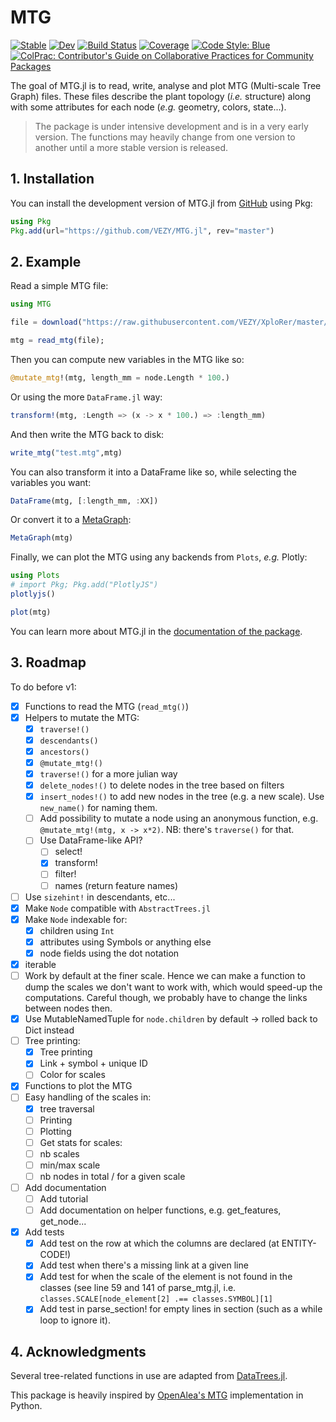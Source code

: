 # MTG

[![Stable](https://img.shields.io/badge/docs-stable-blue.svg)](https://VEZY.github.io/MTG.jl/stable)
[![Dev](https://img.shields.io/badge/docs-dev-blue.svg)](https://VEZY.github.io/MTG.jl/dev)
[![Build Status](https://github.com/VEZY/MTG.jl/workflows/CI/badge.svg)](https://github.com/VEZY/MTG.jl/actions)
[![Coverage](https://codecov.io/gh/VEZY/MTG.jl/branch/master/graph/badge.svg)](https://codecov.io/gh/VEZY/MTG.jl)
[![Code Style: Blue](https://img.shields.io/badge/code%20style-blue-4495d1.svg)](https://github.com/invenia/BlueStyle)
[![ColPrac: Contributor's Guide on Collaborative Practices for Community Packages](https://img.shields.io/badge/ColPrac-Contributor's%20Guide-blueviolet)](https://github.com/SciML/ColPrac)


The goal of MTG.jl is to read, write, analyse and plot MTG (Multi-scale Tree Graph) files. These files describe the plant topology (*i.e.* structure) along with some attributes for each node (*e.g.* geometry, colors, state...).

> The package is under intensive development and is in a very early version. The functions may heavily change from one version to another until a more stable version is released.

## 1. Installation

You can install the development version of MTG.jl from [GitHub](https://github.com/) using Pkg:

```julia
using Pkg
Pkg.add(url="https://github.com/VEZY/MTG.jl", rev="master")
```

## 2. Example

Read a simple MTG file:

```julia
using MTG

file = download("https://raw.githubusercontent.com/VEZY/XploRer/master/inst/extdata/simple_plant.mtg");

mtg = read_mtg(file);
```

Then you can compute new variables in the MTG like so:

```julia
@mutate_mtg!(mtg, length_mm = node.Length * 100.)
```

Or using the more `DataFrame.jl` way:

```julia
transform!(mtg, :Length => (x -> x * 100.) => :length_mm)
```

And then write the MTG back to disk:

```julia
write_mtg("test.mtg",mtg)
```

You can also transform it into a DataFrame like so, while selecting the variables you want:

```julia
DataFrame(mtg, [:length_mm, :XX])
```

Or convert it to a [MetaGraph](https://juliagraphs.org/MetaGraphsNext.jl/dev/):

```julia
MetaGraph(mtg)
```

Finally, we can plot the MTG using any backends from `Plots`, *e.g.* Plotly:

```julia
using Plots
# import Pkg; Pkg.add("PlotlyJS")
plotlyjs()

plot(mtg)
```

You can learn more about MTG.jl in the [documentation of the package](https://vezy.github.io/MTG.jl/dev/).

## 3. Roadmap

To do before v1:

- [x] Functions to read the MTG (`read_mtg()`)
- [x] Helpers to mutate the MTG:
  - [x] `traverse!()`
  - [x] `descendants()`
  - [x] `ancestors()`
  - [x] `@mutate_mtg!()`
  - [x] `traverse!()` for a more julian way
  - [x] `delete_nodes!()` to delete nodes in the tree based on filters
  - [x] `insert_nodes!()` to add new nodes in the tree (e.g. a new scale). Use `new_name()` for naming them.
  - [ ] Add possibility to mutate a node using an anonymous function, e.g. `@mutate_mtg!(mtg, x -> x*2)`. NB: there's `traverse()` for that.
  - [ ] Use DataFrame-like API?
    - [ ] select!
    - [x] transform!
    - [ ] filter!
    - [ ] names (return feature names)
- [ ] Use `sizehint!` in descendants, etc...
- [x] Make `Node` compatible with `AbstractTrees.jl`
- [x] Make `Node` indexable for:
  - [x] children using `Int`
  - [x] attributes using Symbols or anything else
  - [x] node fields using the dot notation
- [x] iterable
- [ ] Work by default at the finer scale. Hence we can make a function to dump the scales we don't want to work with, which would speed-up the computations. Careful though, we probably have to change the links between nodes then.
- [x] Use MutableNamedTuple for `node.children` by default -> rolled back to Dict instead
- [ ] Tree printing:
  - [x] Tree printing
  - [x] Link + symbol + unique ID
  - [ ] Color for scales
- [x] Functions to plot the MTG
- [ ] Easy handling of the scales in:
  - [x]  tree traversal
  - [ ]  Printing
  - [ ]  Plotting
  - [ ]  Get stats for scales:
    - [ ]  nb scales
    - [ ]  min/max scale
    - [ ]  nb nodes in total / for a given scale
- [ ] Add documentation
  - [ ] Add tutorial
  - [ ] Add documentation on helper functions, e.g. get_features, get_node...
- [x] Add tests
  - [x] Add test on the row at which the columns are declared (at ENTITY-CODE!)
  - [x] Add test when there's a missing link at a given line
  - [x] Add test for when the scale of the element is not found in the classes (see line 59 and 141 of parse_mtg.jl, i.e. `classes.SCALE[node_element[2] .== classes.SYMBOL][1]`
  - [x] Add test in parse_section! for empty lines in section (such as a while loop to ignore it).

## 4. Acknowledgments

Several tree-related functions in use are adapted from [DataTrees.jl](https://github.com/vh-d/DataTrees.jl/).

This package is heavily inspired by [OpenAlea's MTG](https://github.com/openalea/mtg) implementation in Python.
